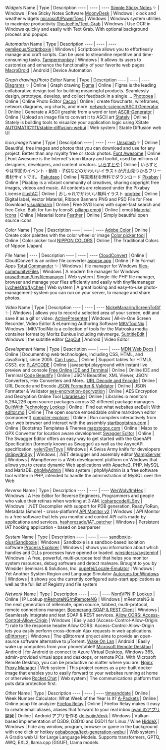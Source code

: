 *Widgets*
Name | Type | Description
---- | ---- | ----
[Simple Sticky Notes](https://www.simplestickynotes.com/) :sparkles: | Windows | Free Sticky Notes Software
[MoonyDesk](https://tottsunta.blogspot.com/search/label/MoonyDesk) | Windows | clock and weather widgets
[microsoft/PowerToys](https://github.com/microsoft/PowerToys) | Windows | Windows system utilities to maximize productivity
[TheJoeFin/Text-Grab](https://github.com/TheJoeFin/Text-Grab) | Windows | Use OCR in Windows quickly and easily with Text Grab. With optional background process and popups.

*Automation*
Name | Type | Description
---- | ---- | ----
[gemilepus/Scriptboxie](https://github.com/gemilepus/Scriptboxie) | Windows | Scriptboxie allows you to effortlessly manage and craft scripts. Can be used to streamline repetitive and time-consuming tasks.
[Tampermonkey](https://www.tampermonkey.net/)  | Windows | It allows its users to customize and enhance the functionality of your favorite web pages
[MacroDroid](https://play.google.com/store/apps/details?id=com.arlosoft.macrodroid&hl=zh_TW&gl=US) | Android | Device Automation

*Graph drawing,Photo Editor*
Name | Type | Description
---- | ---- | ----
[Diagrams](https://app.diagrams.net/) :sparkles: | Online | Graph drawing 
[Figma](https://www.figma.com/) | Online | Figma is the leading collaborative design tool for building meaningful products. Seamlessly design, prototype, develop, and collect feedback in a single ...
[Photopea](https://www.photopea.com/) | Online | Online Photo Editor
[Cacoo](https://cacoo.com/) | Online | create flowcharts, wireframes, network diagrams, org charts, and more.
[network-science/ASCII Generator](http://www.network-science.de/ascii/) | Online | Generate a ASCII graphic from a word or text
[ASCII-Generator](https://ascii-generator.site/) | Online | Upload an image file to convert it to ASCII art
[Stately](https://stately.ai/) | Online | Stately is building tools to visualize your application logic using XState
[AUTOMATIC1111/stable-diffusion-webui](https://github.com/AUTOMATIC1111/stable-diffusion-webui) | Web system | Stable Diffusion web UI

*Icon,Image*
Name | Type | Description
---- | ---- | ----
[Unsplash](https://unsplash.com/) :sparkles: | Online | Beautiful, free images and photos that you can download and use for any project. Better than any royalty free or stock photos.
[Font Awesome](https://fontawesome.com/v5/search?o=r&m=free) | Online | Font Awesome is the Internet's icon library and toolkit, used by millions of designers, developers, and content creators.
[いらすとや](https://www.irasutoya.com/) | Online | いらすとやは季節のイベント・動物・子供などのかわいいイラストが沢山見つかるフリー素材サイトです。
[Pakutaso](https://www.pakutaso.com/) | Online | 写真素材を無料でダウンロード
[Pixabay](https://pixabay.com/) | Online | Pixabay is a vibrant community of creatives, sharing copyright free images, videos and music. All contents are released under the Pixabay License
[illustAC](https://www.ac-illust.com/) | Online | おしゃれでかわいい無料イラスト
[pngtree](https://pngtree.com) | Online | Digital label, Vector Material, Ribbon Banners PNG and PSD File for Free Download
[visualpharm](https://www.visualpharm.com/) | Online | Free SVG Icons with super-fast search and free Coke. Built for fun by Icons8.
[piliapp emoji](https://tw.piliapp.com/emoji/list/) | Online | emoji
[Material Icons](https://fonts.google.com/icons?selected=Material+Icons) | Online | Material Icons
[Feather](https://feathericons.com/) | Online | Simply beautiful open source icons

*Color*
Name | Type | Description
---- | ---- | ----
[Adobe Color](https://color.adobe.com/) | Online | Create color palettes with the color wheel or image
[Color picker tool](https://developer.mozilla.org/zh-TW/docs/Web/CSS/CSS_Colors/Color_picker_tool) | Online | Color picker tool
[NIPPON COLORS](https://nipponcolors.com/) | Online | The Traditional Colors of Nippon (Japan)

*File*
Name | ---- | Description
---- | ---- | ----
[CloudConvert](https://cloudconvert.com/) | Online | CloudConvert is an online file converter
[aspose.app](https://www.aspose.app/) | Online | File Format Apps
[Total Commander](https://www.ghisler.com/) :sparkles: | Windows | file manager for Windows
[files-community/Files](https://github.com/files-community/Files) | Windows | A modern file manager for Windows
[prasathmani/tinyfilemanager](https://github.com/prasathmani/tinyfilemanager) | Web system | Single-file PHP file manager, browser and manage your files efficiently and easily with tinyfilemanager
[LycheeOrg/Lychee](https://github.com/LycheeOrg/Lychee) | Web system | A great looking and easy-to-use photo-management-system you can run on your server, to manage and share photos.

*Video*
Name | Type | Description
---- | ---- | ----
[NickeManarin/ScreenToGif](https://github.com/NickeManarin/ScreenToGif) :sparkles: | Windows | allows you to record a selected area of your screen, edit and save it as a gif or video.
[ActivePresenter](https://atomisystems.com/download/) | Windows | All-in-One Screen Recorder, Video Editor & eLearning Authoring Software
[MKVToolNix](https://mkvtoolnix.download/) | Windows | MKVToolNix is a collection of tools for the Matroska media container format by Moritz Bunkus including mkvmerge.
[SubtitleEdit](https://github.com/SubtitleEdit/subtitleedit) | Windows | the subtitle editor
[CapCut](https://play.google.com/store/apps/details?id=com.lemon.lvoverseas) | Android | Video Editor

*Development*
Name | Type | Description
---- | ---- | ----
[MDN Web Docs](https://developer.mozilla.org/en-US/) | Online | Documenting web technologies, including CSS, HTML, and JavaScript, since 2005.
[Can I use...](https://caniuse.com/) | Online | Support tables for HTML5, CSS3, etc
[PLAYCODE](https://playcode.io/) | Online | javascript playground with instant live preview and console
[Free Online IDE and Terminal](https://www.tutorialspoint.com/codingground.htm) | Online | Online IDE and Terminal
[Code Beautify](https://codebeautify.org/) | Online | JSON Beautifier, XML Viewer, JSON Converters, Hex Converters and More..
[URL Decode and Encode](https://www.urldecoder.org/) | Online | URL Decode and Encode
[JSON Formatter & Validator](https://jsonformatter.curiousconcept.com/) | Online | JSON Formatter & Validator
[aes-encryption-decryption](https://www.devglan.com/online-tools/aes-encryption-decryption) | Online | AES Encryption and Decryption Online Tool
[Libraries.io](https://libraries.io/) | Online | Libraries.io monitors 5,264,226 open source packages across 32 different package managers
[BuiltWith Technology Lookup](https://builtwith.com/) | Online | Find out what websites areBuilt With
[editor.md](https://github.com/pandao/editor.md) | Online | The open source embeddable online markdown editor (component)
[compiler-explorer](https://github.com/compiler-explorer/compiler-explorer) | Online | Run compilers interactively from your web browser and interact with the assembly
[startbootstrap.com](https://startbootstrap.com/themes) | Online | Bootstrap Templates & Themes
[mapstogpx.com](https://mapstogpx.com/mobiledev.php) | Online | Maps to GPX Converter for location aware development
[Swagger Editor](https://editor-next.swagger.io/) | Online | The Swagger Editor offers an easy way to get started with the OpenAPI Specification (formerly known as Swagger) as well as the AsyncAPI specification.
[veler/DevToys](https://github.com/veler/DevToys) | Windows | A Swiss Army knife for developers
[dnSpy/dnSpy](https://github.com/dnSpy/dnSpy) | Windows | .NET debugger and assembly editor
[WampServer](https://sourceforge.net/projects/wampserver/) | Windows | WampServer is a Web development platform on Windows that allows you to create dynamic Web applications with Apache2, PHP, MySQL and MariaDB.
[phpMyAdmin](https://www.phpmyadmin.net/) | Web system | phpMyAdmin is a free software tool written in PHP, intended to handle the administration of MySQL over the Web

*Reverse*
Name | Type | Description
---- | ---- | ----
[WerWolv/ImHex](https://github.com/WerWolv/ImHex) | Windows | A Hex Editor for Reverse Engineers, Programmers and people who value their retinas when working at 3 AM.
[icsharpcode/ILSpy](https://github.com/icsharpcode/ILSpy) | Windows | .NET Decompiler with support for PDB generation, ReadyToRun, Metadata (&more) - cross-platform!
[API Monitor v2](http://www.rohitab.com/apimonitor) | Windows | API Monitor is a free software that lets you monitor and control API calls made by applications and services.
[hasherezade/IAT_patcher](https://github.com/hasherezade/IAT_patcher) | Windows | Persistent IAT hooking application - based on bearparser

*System*
Name | Type | Description
---- | ---- | ----
[sandboxie-plus/Sandboxie](https://github.com/sandboxie-plus/Sandboxie) | Windows | Sandboxie is a sandbox-based isolation software
[Process Explorer](https://docs.microsoft.com/en-us/sysinternals/downloads/process-explorer) | Windows | shows you information about which handles and DLLs processes have opened or loaded.
[winsiderss/systeminf](https://github.com/winsiderss/systeminformer) | Windows | A free, powerful, multi-purpose tool that helps you monitor system resources, debug software and detect malware. Brought to you by Winsider Seminars & Solutions, Inc.
[xupefei/Locale-Emulator](https://github.com/xupefei/Locale-Emulator) | Windows | Yet Another System Region and Language Simulator
[Autoruns for Windows](https://docs.microsoft.com/en-us/sysinternals/downloads/autoruns) | Windows | it shows you the currently configured auto-start applications as well as the full list of Registry and file system

*Network*
Name | Type | Description
---- | ---- | ----
[NordVPN IP Lookup](https://nordvpn.com/ip-lookup/) | Online | IP Lookup
[mRemoteNG/mRemoteNG](https://github.com/mRemoteNG/mRemoteNG) | Windows | mRemoteNG is the next generation of mRemote, open source, tabbed, multi-protocol, remote connections manager.
[Boomerang-SOAP & REST Client](https://chromewebstore.google.com/detail/boomerang-soap-rest-clien/eipdnjedkpcnlmmdfdkgfpljanehloah?pli=1) | Windows | Seamlessly integrate and test SOAP & REST services.
[Allow CORS: Access-Control-Allow-Origin](https://chromewebstore.google.com/detail/allow-cors-access-control/lhobafahddgcelffkeicbaginigeejlf) | Windows | Easily add (Access-Control-Allow-Origin: *) rule to the response header.Allow CORS: Access-Control-Allow-Origin lets you easily perform cross-domain Ajax requests in web applications.
[qBittorrent](https://www.qbittorrent.org/) | Windows | The qBittorrent project aims to provide an open-source software alternative to µTorrent.
[Wake On Lan](https://play.google.com/store/apps/details?id=co.uk.mrwebb.wakeonlanS) | Android | Easily wake up computers from your phone/tablet!
[Microsoft Remote Desktop](https://play.google.com/store/apps/details?id=com.microsoft.rdc.androidx) | Android | for Android to connect to Azure Virtual Desktop, Windows 365, admin-provided virtual apps and desktops, or remote PCs. With Microsoft Remote Desktop, you can be productive no matter where you are.
[Nginx Proxy Manager](https://nginxproxymanager.com/) | Web system | This project comes as a pre-built docker image that enables you to easily forward to your websites running at home or otherwise
[Rocket.Chat](https://github.com/RocketChat/Rocket.Chat) | Web system | The communications platform that puts data protection first.

*Other*
Name | Type | Description
---- | ---- | ----
[timeanddate](https://www.timeanddate.com/date/weeknumber.html) | Online | Week Number Calculator: What Week of the Year Is It?
[A-Packets](https://apackets.com/) | Online | Online pcap file analyzer
[Firefox Relay](https://relay.firefox.com/) | Online | Firefox Relay⁩ makes it easy to create email aliases, aliases that forward to your real inbox
[nyan のアプリ開発](https://akira-watson.com/) | Online | Android アプリを作る
[doitsujin/dxvk](https://github.com/doitsujin/dxvk) | Windows | Vulkan-based implementation of D3D9, D3D10 and D3D11 for Linux / Wine
[HiddeX](http://dejavu.narod.ru/hiddex.html) | Windows | hide any window, program, browser or game in the background with one click or hotkey
[oobabooga/text-generation-webui](https://github.com/oobabooga/text-generation-webui) | Web system | A Gradio web UI for Large Language Models. Supports transformers, GPTQ, AWQ, EXL2, llama.cpp (GGUF), Llama models.


